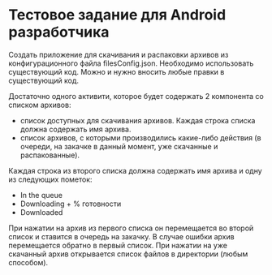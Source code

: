 #  Тестовое задание для Android разработчика #
Создать приложение для скачивания и распаковки архивов из конфигурационного файла filesConfig.json. Необходимо использовать существующий код. Можно и нужно вносить любые правки в существующий код.

Достаточно одного активити, которое будет содержать 2 компонента со списком архивов:
* список доступных для скачивания архивов. Каждая строка списка должна содержать имя архива.
* список архивов, с которыми производились какие-либо действия (в очереди, на закачке в данный момент, уже скачанные и распакованные).

Каждая строка из второго списка должна содержать имя архива и одну из следующих пометок:
* In the queue
* Downloading + % готовности
* Downloaded

При нажатии на архив из первого списка он перемещается во второй список и ставится в очередь на закачку. В случае ошибки архив перемещается обратно в первый список.
При нажатии на уже скачанный архив открывается список файлов в директории (любым способом).

